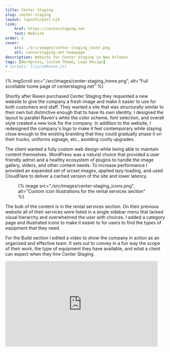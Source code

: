 ```yaml
---
title: Center Staging
slug: center-staging
layout: layouts/post.njk
link:
    href: https://centerstaging.net
    text: Website
order: 5
cover:
    src: ./src/images/center-staging_cover.png
    alt: centerstaging.net homepage
description: Website for Center Staging in New Orleans
tags: [Wordpress, Custom Theme, Logo Design]
# scripts: [/js/imhance.js]
---
```

{% imgScroll src="./src/images/center-staging_home.png", alt="Full scrollable home page of centerstaging.net" %}

Shortly after Raven purchased Center Staging they requested a new website to give the company a fresh image and make it easier to use for both customers and staff. They wanted a site that was structurally similar to their own but distinctive enough that to have its own identity. I designed the layout to parallel Raven's while the color scheme, font selection, and overall style created a new look for the company. In addition to the website, I redesigned the company's logo to make it feel contemporary while staying close enough to the existing branding that they could gradually phase it on their trucks, uniforms signage, etc., avoiding costly upgrades.

The client wanted a fully custom web design while being able to maintain content themselves. WordPress was a natural choice that provided a user friendly admin and a healthy ecosystem of plugins to handle the image gallery, sliders, and other content needs. To increase performance I provided an expanded set of srcset images, applied lazy-loading, and used CloudFlare to deliver a cached version of the site and lower latency.

<figure>{% image src="./src/images/center-staging_icons.png", alt="Custom icon illustrations for the rental services section" %}</figure>

The bulk of the content is in the rental services section. On their previous website all of their services were listed in a single sidebar menu that lacked visual hierarchy and overwhelmed the user with choices. I added a category page and illustrated icons to make it easier to for users to find the types of equipment that they need.

For the Build section I edited a video to show the company in action as an organized and effective team. It sets out to convey in a fun way the scope of their work, the type of equipment they have available, and what a client can expect when they hire Center Staging.

<div class="video-embed">
    <div class="video-embed-inner">
        <iframe src="https://player.vimeo.com/video/287512026" width="480" height="270" frameborder="0" allow="fullscreen" allowfullscreen></iframe>
    </div>
</div>
